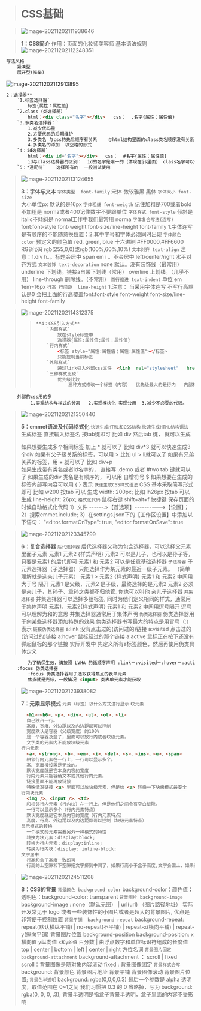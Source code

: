 



> # **CSS基础**
>

> 
>
> ![image-20211202111938646](02CSS基础.assets/image-20211202111938646-16385377794301.png)



> 
>
> 
>
> **1：CSS简介**
> 	作用：页面的化妆师美容师
> 	基本语法规则
> 		![image-20211202112248351](02CSS基础.assets/image-20211202112248351.png)

```html
写法风格
	紧凑型
	展开型(推举)
```

![image-20211202112913895](02CSS基础.assets/image-20211202112913895.png)



```html
2：选择器**
	`1.标签选择器`
		标签{属性：属性值}
	`2.class（类选择器）`
		html：<div class="名字"></div>   css：  .名字{属性：属性值}
	`3.多类名选择器：`  
		1.减少代码量
		2.方便代码的后期维护
		3.多类名 与css的先后顺序有关系    与html结构里面的class类名顺序没有关系
		4.多类名的添加  以空格的形式
	`4：id选择器`
		html：<div id="名字"></div>   css：  #名字{属性：属性值}
		id与class选择器的区别：  id的名字是唯一的（体现在js里面） class名字可以任意多个
	`5：*通配符`    选择所有的  一般测试使用


```



> ![image-20211202113124655](02CSS基础.assets/image-20211202113124655.png)
>
> 
>
> **3：字体与文本**
> 	`字体类型  font-family`
> 		 宋体  微软雅黑  黑体
> 	`字体大小 font-size`  
> 		大小单位px  默认的是16px 
> 	`字体粗细 font-weigth`
> 		记住加粗是700或者bold不加粗是 norma或者400记住数字不要跟单位
> 	`字体样式 font-style`
> 		倾斜是 italic不倾斜是 normal工作中我们最常用 norma
> 	`字体复合写法(连写)`
> 		font:font-style font-weight font-size/line-height font-family
> 		1.字体连写是有顺序的不能随意换位置；2.其中字号和字体必须同时出现
> 	`字体颜色 color`
> 		预定义的颜色值
> 			red, green, blue
> 		十六进制
> 			#FF0000,#FF6600
> 		RGB代码
> 			rgb(255,0,0)或rgb(100%,60%,10%)
> 	`文本对齐 text-align`
> 		注意：1.div  h。。标题会居中   span   em  i 。不会居中
> 		left/center/right  水平对齐方式
> 	`文本装饰 text-decoration`
> 		none 默认。没有装饰线（最常用）
> 		underline 下划线。链接a自带下划线（常用）
> 		overline  上划线。（几乎不用）
> 		line-through  删除线。（不常用）
> 	`首行缩进 text-indent`
> 		单位 em   1em=16px
> 	`行高 行间距  line-height`
> 		1.注意： 当采用字体连写   不写行高默认是0  会把上面的行高覆盖font:font-style font-weight font-size/line-height font-family  

> 
>
> ![image-20211202114312375](02CSS基础.assets/image-20211202114312375.png)
>
> > ```html
> > **4：CSS引入方式**
> > 	`内部样式`
> > 		放在style标签中
> > 		选择器{属性:属性值;属性：属性值}
> > 	`行内样式`
> > 		<标签 style="属性:属性值；属性:属性值"></标签>
> > 		只能控制当前标签
> > 	`外部样式`
> > 		通过link引入外部css文件  <link  rel="stylesheet"   href="外部css文件"  />
> > 	`三种样式比较`
> > 		优先级比较
> > 			三种方式修改一个标签（内容）  优先级最大的是行内   内部样式与外部样式 优先级是相同的   谁在下面结果就是谁
> > ```
> >
> > 

		外部的css用的多
			 1.实现结构与样式的分离   2.实现模块化 实现公用  3.减少不必要的代码。

> ![image-20211202121350440](02CSS基础.assets/image-20211202121350440.png)
>
> **5：emmet语法及代码格式化**
> 	`快速生成HTML和CSS结构`
> 	`快速生成HTML结构语法`
> 		生成标签 直接输入标签名 按tab键即可   比如  div   然后tab 键， 就可以生成 <div></div>
> 		如果想要生成多个相同标签  加上 * 就可以了 比如   div*3  就可以快速生成3个div
> 		如果有父子级关系的标签，可以用 >  比如   ul > li就可以了
> 		如果有兄弟关系的标签，用  +  就可以了 比如 div+p  
> 		如果生成带有类名或者id名字的，  直接写  .demo  或者  #two   tab 键就可以了
> 		如果生成的div 类名是有顺序的， 可以用 自增符号  $ 
> 		如果想要在生成的标签内部写内容可以用  { }  表示
> 	`快速生成CSS样式语法`
> 		CSS 基本采取简写形式即可
> 		比如 w200   按tab  可以 生成  width: 200px;
> 		比如 lh26px   按tab  可以生成  line-height: 26px;
> 	`格式化代码`
> 		鼠标右键
> 		shift+alt+f  快捷键
> 		 保存页面的时候自动格式化代码
> 			1）文件 ------.>【首选项】---------->【设置】；
> 			2）搜索emmet.include;
> 			3）在settings.json下的【工作区设置】中添加以下语句：
> 			"editor.formatOnType": true,
> 			"editor.formatOnSave": true

> 
>
> ![image-20211202123345799](02CSS基础.assets/image-20211202123345799.png)
>
> **6：复合选择器**
> 	`后代选择器`
> 		后代选择器又称为包含选择器，可以选择父元素里面子元素
> 		元素1  元素2 {样式声明}
> 		元素2 可以是儿子，也可以是孙子等，只要是元素1 的后代即可
> 		元素1 和 元素2 可以是任意基础选择器
> 	`子选择器`
> 		子元素选择器（子选择器）只能选择作为某元素的最近一级子元素。		（简单理解就是选亲儿子元素）
> 		元素1 > 元素2 {样式声明}
> 		元素1 和 元素2 中间用 大于号 隔开
> 		元素1 是父级，元素2 是子级，最终选择的是元素2
> 		元素2 必须是亲儿子，其孙子、重孙之类都不归他管. 你也可以叫他 亲儿子选择器
> 	`并集选择器`
> 		并集选择器可以选择多组标签, 同时为他们定义相同的样式，通常用于集体声明
> 		元素1，元素2{样式声明}
> 		元素1 和 元素2 中间用逗号隔开
> 		逗号可以理解为和的意思
> 		并集选择器通常用于集体声明
> 	`伪类选择器`
> 		伪类选择器用于向某些选择器添加特殊的效果
> 		伪类选择器书写最大的特点是用冒号（:）表示
> 		`链接伪类选择器`
> 			a:link	没有点击过的(访问过的)链接
> 			a:visited	点击过的(访问过的)链接
> 			a:hover	鼠标经过的那个链接
> 			a:active	鼠标正在按下还没有弹起鼠标的那个链接
> 			实际开发中 先定义所有a标签颜色，然后再使用伪类具体定义
> 				

```html
		为了确保生效，请按照 LVHA 的循顺序声明 :link－:visited－:hover－:active。
	:focus 伪类选择器
		:focus 伪类选择器用于选取获得焦点的表单元素
		焦点就是光标，一般情况 <input> 类表单元素才能获取
```

> 
>
> ![image-20211202123938082](02CSS基础.assets/image-20211202123938082.png)
>
> 
>
> **7：元素显示模式**
> 	`元素（标签）以什么方式进行显示`
> 	`块元素`
>
> ```html
> 	<h1>~<h6>、<p>、<div>、<ul>、<ol>、<li>
> 	自己独占一行。
> 	高度，宽度、外边距以及内边距都可以控制
> 	宽度默认是容器（父级宽度）的100%
> 	是一个容器及盒子，里面可以放行内或者块级元素。
> 	文字类的元素内不能放块级元素
> 行内元素
> 	<a>、<strong>、<b>、<em>、<i>、<del>、<s>、<ins>、<u>、<span>
> 	相邻行内元素在一行上，一行可以显示多个。
> 	高、宽直接设置是无效的。
> 	默认宽度就是它本身内容的宽度
> 	行内元素只能容纳文本或其他行内元素。
> 	链接里面不能再放链接
> 	特殊情况链接 <a> 里面可以放块级元素，但是给 <a> 转换一下块级模式最安全
> 行内块元素
> 	<img />、<input />、<td>
> 	和相邻行内元素（行内块）在一行上，但是他们之间会有空白缝隙。
> 	一行可以显示多个（行内元素特点）
> 	默认宽度就是它本身内容的宽度（行内元素特点）
> 	高度，行高、外边距以及内边距都可以控制（块级元素特点）
> 显示模式的转换
> 	一个模式的元素需要另外一种模式的特性
> 	转换为块元素：display:block;
> 	转换为行内元素：display:inline;
> 	转换为行内块：display: inline-block;
> 文字居中
> 	行高和盒子高度一致即可
> 	行高的上空隙和下空隙把文字挤到中间了，如果行高小于盒子高度,文字会偏上，如果行高大于盒子高度,则文字偏下。
> ```
>
> 



> ![image-20211202124511208](02CSS基础.assets/image-20211202124511208.png)
>
> **8：CSS的背景**
> 	`背景颜色 background-color`
> 		background-color：颜色值；
> 		透明色：background-color: transparent
> 	`背景图片 background-image`
> 		background-image :  none（默认无图） |  url(url) （图片路径地址）
> 		实际开发常见于 logo 或者一些装饰性的小图片或者是超大的背景图片, 优点是非常便于控制位置
> 	`背景平铺  background-repeat`
> 		background-repeat: repeat(默认横纵平铺) | no-repeat(不平铺) | repeat-x(横向平铺) | repeat-y(纵向平铺)
> 	背景图片位置  background-position
> 		background-position: x横向值  y纵向值
> 		`x和y的值`
> 			百分数 | 由浮点数字和单位标识符组成的长度值
> 			top | center | bottom | left | center | right 方位名词
> 	`背景图片固定  background-attachment`
> 		background-attachment ： scroll | fixed
> 		scroll：背景图像是随对象内容滚动
> 		fixed : 背景图像固定
> 	`背景样式合写`
> 		background: 背景颜色 背景图片地址 背景平铺 背景图像滚动 背景图片位置;
> 	`背景色半透明`
> 		background: rgba(0,0,0,0.3)
> 		最后一个参数是 alpha 透明度，取值范围在 0~1之间
> 		我们习惯把 0.3 的 0 省略掉，写为 background: rgba(0, 0, 0, .3);
> 		背景半透明是指盒子背景半透明，盒子里面的内容不受影响

